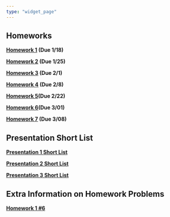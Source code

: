```yaml
---
type: "widget_page"
---
```


## Homeworks

 **[Homework 1](https://drive.google.com/file/d/1JXQqUkvqvIp_9r32kGN3GYM8opteheIA/view?usp=share_link) (Due 1/18)**

**[Homework 2](https://drive.google.com/file/d/1EK6F5zfN29cuUIaXsK7qo6GNF_OYhCQe/view?usp=sharing) (Due 1/25)**

**[Homework 3](https://drive.google.com/file/d/1zEPbuZnspzdin7puIjbViwpLzfKB0lok/view?usp=sharing) (Due 2/1)**

**[Homework 4](https://drive.google.com/file/d/191PjXHNGmDpwjdFXWtOlFKkrUF0m4Ytk/view?usp=sharing) (Due 2/8)**

**[Homework 5](https://drive.google.com/file/d/1EAHWq23akCsL_zFL-eN6PgQdNLA8hAli/view?usp=sharing)(Due 2/22)**

**[Homework 6](https://drive.google.com/file/d/1SjcS-cClaDh-zqESNNT94QuWYI-lWY6P/view?usp=sharing)(Due 3/01)**

**[Homework 7](https://drive.google.com/file/d/1Y7s7xzXbRTPC3_C4P5bzdkLWsMByzUfc/view?usp=sharing) (Due 3/08)**

## Presentation Short List

 **[Presentation 1 Short List](https://drive.google.com/file/d/1_84hfG53c9mTZTaDX4OpL0PeiXVXD6Hc/view?usp=sharing)**

**[Presentation 2 Short List](https://drive.google.com/file/d/1kbroyYz6gAjWTmT_JH2OcsBOHpCyBCWx/view?usp=sharing)**

**[Presentation 3 Short List](https://drive.google.com/file/d/1JAOkOeaUba9kcgQggqSItwBrVKQFZAim/view?usp=sharing)**

## Extra Information on Homework Problems

**[Homework 1 #6](https://drive.google.com/file/d/1PDsrKNrIzQjkR5rTUZnlI26strK2uFnl/view?usp=share_link)**


